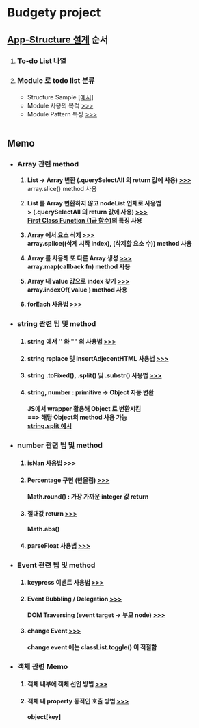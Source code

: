 <h1>Budgety project</h1>

## [App-Structure 설계](https://github.com/seong7/js_TIL/blob/3bf4b5ff9b099086561536b94eea21af6f92603f/6-budgety-app/app.js#L2) 순서
<ol>
  <li>
    <h3>
      To-do List 나열
    </h3>
  </li>
  <li>
    <h3>
      Module 로 todo list 분류
    </h3>
    <ul>
      <li>
        Structure Sample <a href="">[예시]</a>
      </li>
      <li>
        Module 사용의 목적
        <a href="https://github.com/seong7/js_TIL/blob/3bf4b5ff9b099086561536b94eea21af6f92603f/6-budgety-app/sample_structure.js#L26">
          >>>
        </a>
      </li>
      <li>
        Module Pattern 특징
        <a href="https://github.com/seong7/js_TIL/blob/3bf4b5ff9b099086561536b94eea21af6f92603f/6-budgety-app/sample_structure.js#L35">
          >>>
        </a>
      </li>
    </ul>
  </li><br/>
</ol>


<h2>Memo</h2>
<ul>
  <li>
    <p>
      <h3>Array 관련 method</h3>
    </p>
    <ol>
      <li>
        <p>
          <b>List -> Array 변환 (.querySelectAll 의 return 값에 사용)
          <a href="https://github.com/seong7/js_TIL/blob/3bf4b5ff9b099086561536b94eea21af6f92603f/6-budgety-app/app.js#L351"> >>> </a></b><br/>
          array.slice() method 사용
        </p>   
      </li>
      <li>
        <p>
          <b>List 를 Array 변환하지 않고 nodeList 인채로 사용법<br/>>
          (.querySelectAll 의 return 값에 사용)
            <a href="https://github.com/seong7/js_TIL/blob/3bf4b5ff9b099086561536b94eea21af6f92603f/6-budgety-app/app.js#L294"> >>> </a></br>
            <a href="https://github.com/seong7/js_TIL/tree/master/5-advanced-JS#------first-class-function-%EC%9D%BC%EA%B8%89-%ED%95%A8%EC%88%98------------------------">First Class Function (1급 함수)</a>의 특징 사용
        </p>   
      </li>
      <li>
        <p>
          <b>Array 에서 요소 삭제
          <a href=""> >>> </a></b><br/>
          array.splice((삭제 시작 index), (삭제할 요소 수)) method 사용
        </p>   
      </li>
      <li>
        <p>
          <b>Array 를 사용해 또 다른 Array 생성
          <a href=""> >>> </a></b><br/>
          array.map(callback fn) method 사용
        </p>   
      </li>
      <li>
        <p>
          <b>Array 내 value 값으로 index 찾기
            <a href=""> >>> </a></b><br/>
          array.indexOf( value ) method 사용
        </p>   
      </li>
      <li>
        <p>
          <b>forEach 사용법
            <a href=""> >>> </a></b>
        </p>   
      </li>
    </ol>
  </li>
   <li>
    <p>
      <h3>string 관련 팁 및 method</h3>
    </p>
    <ol>
      <li>
        <p>
          <h4>string 에서 '' 와 "" 의 사용법
          <a href=""> >>> </a></h4>
        </p>   
      </li>
      <li>
        <p>
          <h4>string replace 및 insertAdjecentHTML 사용법 
          <a href=""> >>> </a></h4>
        </p>   
      </li>
      <li>
        <p>
          <h4>string .toFixed(), .split() 및 .substr() 사용법 
          <a href=""> >>> </a></h4>
        </p>   
      </li>
      <li>
        <p>
          <h4>string, number : primitive -> Object 자동 변환</h4>
          JS에서 wrapper 활용해 Object 로 변환시킴<br/>
          ==> 해당 Object의 method 사용 가능<br/>
          <a href=""> string.split 예시 </a>
        </p>   
      </li>
    </ol>
  </li>
  <li>
    <p>
      <h3>number 관련 팁 및 method</h3>
    </p>
    <ol>
     <li>
      <p>
        <h4>isNan 사용법
        <a href=""> >>> </a></h4>
      </p>   
    </li>
    <li>
      <p>
        <h4>Percentage 구현 (반올림)
        <a href=""> >>> </a></h4>
        Math.round() : 가장 가까운 integer 값 return
      </p>   
    </li>
    <li>
      <p>
        <h4>절대값 return
        <a href=""> >>> </a></h4>
        Math.abs()
      </p>   
    </li>
    <li>
      <p>
        <h4>parseFloat 사용법
        <a href=""> >>> </a></h4>
      </p>   
    </li>
    </ol>
  </li>
  <li>
    <p>
      <h3>Event 관련 팁 및 method</h3>
    </p>
    <ol>
      <li>
        <p>
          <h4>keypress 이벤트 사용법
          <a href=""> >>> </a></h4>
        </p>   
      </li>
      <li>
        <p>
          <h4>Event Bubbling / Delegation
          <a href=""> >>> </a></h4>
          DOM Traversing (event target -> 부모 node)
          <a href=""> >>> </a>
        </p>   
      </li>
      <li>
        <p>
          <h4>change Event
          <a href=""> >>> </a></h4>
         change event 에는 classList.toggle() 이 적절함
        </p>   
      </li>
    </ol>
  </li>
  <li>
    <p>
      <h3>객체 관련 Memo</h3>
    </p>
    <ol>
      <li>
        <p>
          <h4>객체 내부에 객체 선언 방법
          <a href=""> >>> </a></h4>
        </p>   
      </li>
      <li>
        <p>
          <h4>객체 내 property 동적인 호출 방법
          <a href=""> >>> </a></h4>
          object[key]
        </p>   
      </li>
    </ol>
  </li>
</ul>

